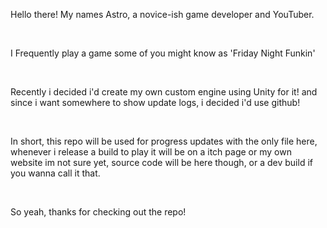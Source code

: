 <p>Hello there! My names Astro, a novice-ish game developer and YouTuber.</p>
<br>
<p>I Frequently play a game some of you might know as 'Friday Night Funkin'</p>
<br>
<p>Recently i decided i'd create my own custom engine using Unity for it! and since i want somewhere to show update logs, i decided i'd use github!</p>
<br>
<p>In short, this repo will be used for progress updates with the only file here, whenever i release a build to play it will be on a itch page or my own website im not sure yet, source code will be here though, or a dev build if you wanna call it that.</p>
<br>
<p>So yeah, thanks for checking out the repo!</p>
